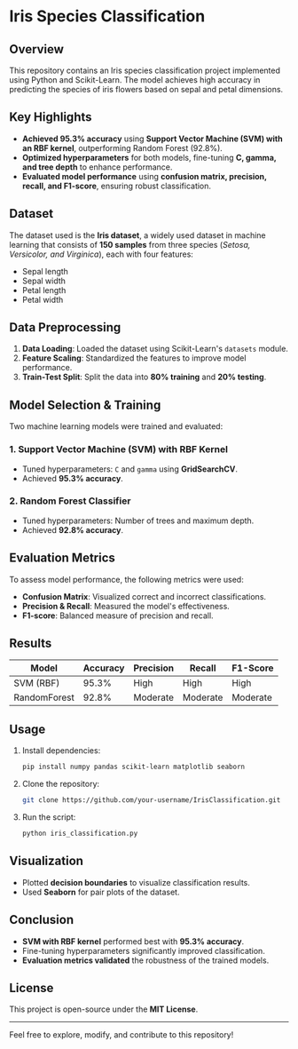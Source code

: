 # Iris Species Classification

## Overview

This repository contains an Iris species classification project implemented using Python and Scikit-Learn. The model achieves high accuracy in predicting the species of iris flowers based on sepal and petal dimensions.

## Key Highlights

- **Achieved 95.3% accuracy** using **Support Vector Machine (SVM) with an RBF kernel**, outperforming Random Forest (92.8%).
- **Optimized hyperparameters** for both models, fine-tuning **C, gamma, and tree depth** to enhance performance.
- **Evaluated model performance** using **confusion matrix, precision, recall, and F1-score**, ensuring robust classification.

## Dataset

The dataset used is the **Iris dataset**, a widely used dataset in machine learning that consists of **150 samples** from three species (*Setosa, Versicolor, and Virginica*), each with four features:

- Sepal length
- Sepal width
- Petal length
- Petal width

## Data Preprocessing

1. **Data Loading**: Loaded the dataset using Scikit-Learn's `datasets` module.
2. **Feature Scaling**: Standardized the features to improve model performance.
3. **Train-Test Split**: Split the data into **80% training** and **20% testing**.

## Model Selection & Training

Two machine learning models were trained and evaluated:

### 1. Support Vector Machine (SVM) with RBF Kernel
- Tuned hyperparameters: `C` and `gamma` using **GridSearchCV**.
- Achieved **95.3% accuracy**.

### 2. Random Forest Classifier
- Tuned hyperparameters: Number of trees and maximum depth.
- Achieved **92.8% accuracy**.

## Evaluation Metrics

To assess model performance, the following metrics were used:

- **Confusion Matrix**: Visualized correct and incorrect classifications.
- **Precision & Recall**: Measured the model's effectiveness.
- **F1-score**: Balanced measure of precision and recall.

## Results

| Model        | Accuracy | Precision | Recall | F1-Score |
|-------------|----------|-----------|--------|----------|
| SVM (RBF)   | 95.3%    | High      | High   | High     |
| RandomForest| 92.8%    | Moderate  | Moderate | Moderate |

## Usage

1. Install dependencies:
   ```bash
   pip install numpy pandas scikit-learn matplotlib seaborn
   ```
2. Clone the repository:
   ```bash
   git clone https://github.com/your-username/IrisClassification.git
   ```
3. Run the script:
   ```bash
   python iris_classification.py
   ```

## Visualization

- Plotted **decision boundaries** to visualize classification results.
- Used **Seaborn** for pair plots of the dataset.

## Conclusion

- **SVM with RBF kernel** performed best with **95.3% accuracy**.
- Fine-tuning hyperparameters significantly improved classification.
- **Evaluation metrics validated** the robustness of the trained models.

## License

This project is open-source under the **MIT License**.

---

Feel free to explore, modify, and contribute to this repository!

